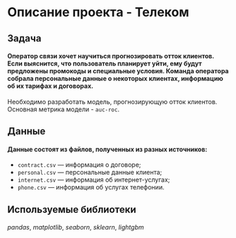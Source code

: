 # Описание проекта - Телеком

## Задача
#### Оператор связи хочет научиться прогнозировать отток клиентов. Если выяснится, что пользователь планирует уйти, ему будут предложены промокоды и специальные условия. Команда оператора собрала персональные данные о некоторых клиентах, информацию об их тарифах и договорах.
Необходимо разработать модель, прогнозирующую отток клиентов. Основная метрика модели - `auc-roc`.

## Данные
#### Данные состоят из файлов, полученных из разных источников:

- `contract.csv` — информация о договоре;
- `personal.csv` — персональные данные клиента;
- `internet.csv` — информация об интернет-услугах;
- `phone.csv` — информация об услугах телефонии.

## Используемые библиотеки

#### 
*pandas*, *matplotlib*, *seaborn*, *sklearn*, *lightgbm*
